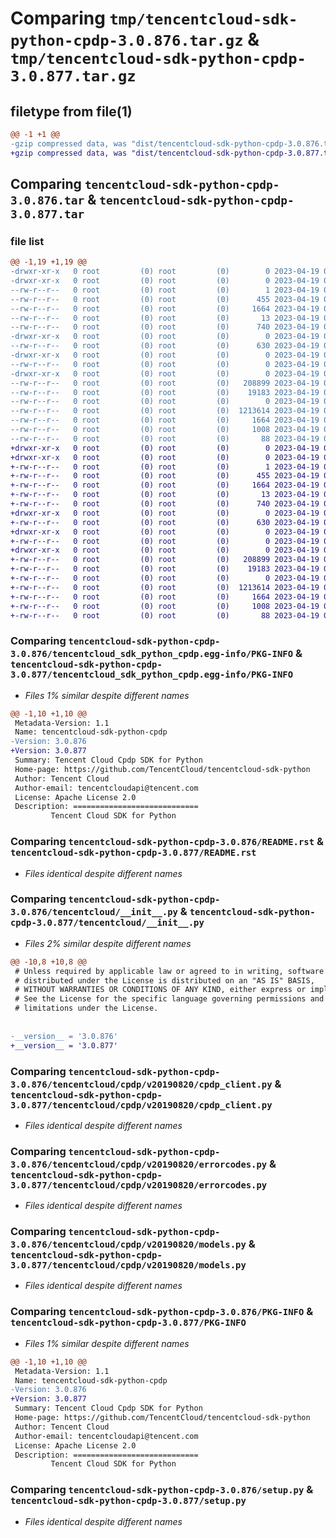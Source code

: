 # Comparing `tmp/tencentcloud-sdk-python-cpdp-3.0.876.tar.gz` & `tmp/tencentcloud-sdk-python-cpdp-3.0.877.tar.gz`

## filetype from file(1)

```diff
@@ -1 +1 @@
-gzip compressed data, was "dist/tencentcloud-sdk-python-cpdp-3.0.876.tar", last modified: Wed Apr 19 00:22:57 2023, max compression
+gzip compressed data, was "dist/tencentcloud-sdk-python-cpdp-3.0.877.tar", last modified: Wed Apr 19 09:11:08 2023, max compression
```

## Comparing `tencentcloud-sdk-python-cpdp-3.0.876.tar` & `tencentcloud-sdk-python-cpdp-3.0.877.tar`

### file list

```diff
@@ -1,19 +1,19 @@
-drwxr-xr-x   0 root         (0) root         (0)        0 2023-04-19 00:22:57.000000 tencentcloud-sdk-python-cpdp-3.0.876/
-drwxr-xr-x   0 root         (0) root         (0)        0 2023-04-19 00:22:57.000000 tencentcloud-sdk-python-cpdp-3.0.876/tencentcloud_sdk_python_cpdp.egg-info/
--rw-r--r--   0 root         (0) root         (0)        1 2023-04-19 00:22:57.000000 tencentcloud-sdk-python-cpdp-3.0.876/tencentcloud_sdk_python_cpdp.egg-info/dependency_links.txt
--rw-r--r--   0 root         (0) root         (0)      455 2023-04-19 00:22:57.000000 tencentcloud-sdk-python-cpdp-3.0.876/tencentcloud_sdk_python_cpdp.egg-info/SOURCES.txt
--rw-r--r--   0 root         (0) root         (0)     1664 2023-04-19 00:22:57.000000 tencentcloud-sdk-python-cpdp-3.0.876/tencentcloud_sdk_python_cpdp.egg-info/PKG-INFO
--rw-r--r--   0 root         (0) root         (0)       13 2023-04-19 00:22:57.000000 tencentcloud-sdk-python-cpdp-3.0.876/tencentcloud_sdk_python_cpdp.egg-info/top_level.txt
--rw-r--r--   0 root         (0) root         (0)      740 2023-04-19 00:22:55.000000 tencentcloud-sdk-python-cpdp-3.0.876/README.rst
-drwxr-xr-x   0 root         (0) root         (0)        0 2023-04-19 00:22:57.000000 tencentcloud-sdk-python-cpdp-3.0.876/tencentcloud/
--rw-r--r--   0 root         (0) root         (0)      630 2023-04-19 00:22:55.000000 tencentcloud-sdk-python-cpdp-3.0.876/tencentcloud/__init__.py
-drwxr-xr-x   0 root         (0) root         (0)        0 2023-04-19 00:22:57.000000 tencentcloud-sdk-python-cpdp-3.0.876/tencentcloud/cpdp/
--rw-r--r--   0 root         (0) root         (0)        0 2023-04-19 00:22:55.000000 tencentcloud-sdk-python-cpdp-3.0.876/tencentcloud/cpdp/__init__.py
-drwxr-xr-x   0 root         (0) root         (0)        0 2023-04-19 00:22:57.000000 tencentcloud-sdk-python-cpdp-3.0.876/tencentcloud/cpdp/v20190820/
--rw-r--r--   0 root         (0) root         (0)   208899 2023-04-19 00:22:56.000000 tencentcloud-sdk-python-cpdp-3.0.876/tencentcloud/cpdp/v20190820/cpdp_client.py
--rw-r--r--   0 root         (0) root         (0)    19183 2023-04-19 00:22:56.000000 tencentcloud-sdk-python-cpdp-3.0.876/tencentcloud/cpdp/v20190820/errorcodes.py
--rw-r--r--   0 root         (0) root         (0)        0 2023-04-19 00:22:56.000000 tencentcloud-sdk-python-cpdp-3.0.876/tencentcloud/cpdp/v20190820/__init__.py
--rw-r--r--   0 root         (0) root         (0)  1213614 2023-04-19 00:22:56.000000 tencentcloud-sdk-python-cpdp-3.0.876/tencentcloud/cpdp/v20190820/models.py
--rw-r--r--   0 root         (0) root         (0)     1664 2023-04-19 00:22:57.000000 tencentcloud-sdk-python-cpdp-3.0.876/PKG-INFO
--rw-r--r--   0 root         (0) root         (0)     1008 2023-04-19 00:22:55.000000 tencentcloud-sdk-python-cpdp-3.0.876/setup.py
--rw-r--r--   0 root         (0) root         (0)       88 2023-04-19 00:22:57.000000 tencentcloud-sdk-python-cpdp-3.0.876/setup.cfg
+drwxr-xr-x   0 root         (0) root         (0)        0 2023-04-19 09:11:08.000000 tencentcloud-sdk-python-cpdp-3.0.877/
+drwxr-xr-x   0 root         (0) root         (0)        0 2023-04-19 09:11:08.000000 tencentcloud-sdk-python-cpdp-3.0.877/tencentcloud_sdk_python_cpdp.egg-info/
+-rw-r--r--   0 root         (0) root         (0)        1 2023-04-19 09:11:08.000000 tencentcloud-sdk-python-cpdp-3.0.877/tencentcloud_sdk_python_cpdp.egg-info/dependency_links.txt
+-rw-r--r--   0 root         (0) root         (0)      455 2023-04-19 09:11:08.000000 tencentcloud-sdk-python-cpdp-3.0.877/tencentcloud_sdk_python_cpdp.egg-info/SOURCES.txt
+-rw-r--r--   0 root         (0) root         (0)     1664 2023-04-19 09:11:08.000000 tencentcloud-sdk-python-cpdp-3.0.877/tencentcloud_sdk_python_cpdp.egg-info/PKG-INFO
+-rw-r--r--   0 root         (0) root         (0)       13 2023-04-19 09:11:08.000000 tencentcloud-sdk-python-cpdp-3.0.877/tencentcloud_sdk_python_cpdp.egg-info/top_level.txt
+-rw-r--r--   0 root         (0) root         (0)      740 2023-04-19 09:11:08.000000 tencentcloud-sdk-python-cpdp-3.0.877/README.rst
+drwxr-xr-x   0 root         (0) root         (0)        0 2023-04-19 09:11:08.000000 tencentcloud-sdk-python-cpdp-3.0.877/tencentcloud/
+-rw-r--r--   0 root         (0) root         (0)      630 2023-04-19 09:11:08.000000 tencentcloud-sdk-python-cpdp-3.0.877/tencentcloud/__init__.py
+drwxr-xr-x   0 root         (0) root         (0)        0 2023-04-19 09:11:08.000000 tencentcloud-sdk-python-cpdp-3.0.877/tencentcloud/cpdp/
+-rw-r--r--   0 root         (0) root         (0)        0 2023-04-19 09:11:08.000000 tencentcloud-sdk-python-cpdp-3.0.877/tencentcloud/cpdp/__init__.py
+drwxr-xr-x   0 root         (0) root         (0)        0 2023-04-19 09:11:08.000000 tencentcloud-sdk-python-cpdp-3.0.877/tencentcloud/cpdp/v20190820/
+-rw-r--r--   0 root         (0) root         (0)   208899 2023-04-19 09:11:08.000000 tencentcloud-sdk-python-cpdp-3.0.877/tencentcloud/cpdp/v20190820/cpdp_client.py
+-rw-r--r--   0 root         (0) root         (0)    19183 2023-04-19 09:11:08.000000 tencentcloud-sdk-python-cpdp-3.0.877/tencentcloud/cpdp/v20190820/errorcodes.py
+-rw-r--r--   0 root         (0) root         (0)        0 2023-04-19 09:11:08.000000 tencentcloud-sdk-python-cpdp-3.0.877/tencentcloud/cpdp/v20190820/__init__.py
+-rw-r--r--   0 root         (0) root         (0)  1213614 2023-04-19 09:11:08.000000 tencentcloud-sdk-python-cpdp-3.0.877/tencentcloud/cpdp/v20190820/models.py
+-rw-r--r--   0 root         (0) root         (0)     1664 2023-04-19 09:11:08.000000 tencentcloud-sdk-python-cpdp-3.0.877/PKG-INFO
+-rw-r--r--   0 root         (0) root         (0)     1008 2023-04-19 09:11:08.000000 tencentcloud-sdk-python-cpdp-3.0.877/setup.py
+-rw-r--r--   0 root         (0) root         (0)       88 2023-04-19 09:11:08.000000 tencentcloud-sdk-python-cpdp-3.0.877/setup.cfg
```

### Comparing `tencentcloud-sdk-python-cpdp-3.0.876/tencentcloud_sdk_python_cpdp.egg-info/PKG-INFO` & `tencentcloud-sdk-python-cpdp-3.0.877/tencentcloud_sdk_python_cpdp.egg-info/PKG-INFO`

 * *Files 1% similar despite different names*

```diff
@@ -1,10 +1,10 @@
 Metadata-Version: 1.1
 Name: tencentcloud-sdk-python-cpdp
-Version: 3.0.876
+Version: 3.0.877
 Summary: Tencent Cloud Cpdp SDK for Python
 Home-page: https://github.com/TencentCloud/tencentcloud-sdk-python
 Author: Tencent Cloud
 Author-email: tencentcloudapi@tencent.com
 License: Apache License 2.0
 Description: ============================
         Tencent Cloud SDK for Python
```

### Comparing `tencentcloud-sdk-python-cpdp-3.0.876/README.rst` & `tencentcloud-sdk-python-cpdp-3.0.877/README.rst`

 * *Files identical despite different names*

### Comparing `tencentcloud-sdk-python-cpdp-3.0.876/tencentcloud/__init__.py` & `tencentcloud-sdk-python-cpdp-3.0.877/tencentcloud/__init__.py`

 * *Files 2% similar despite different names*

```diff
@@ -10,8 +10,8 @@
 # Unless required by applicable law or agreed to in writing, software
 # distributed under the License is distributed on an "AS IS" BASIS,
 # WITHOUT WARRANTIES OR CONDITIONS OF ANY KIND, either express or implied.
 # See the License for the specific language governing permissions and
 # limitations under the License.
 
 
-__version__ = '3.0.876'
+__version__ = '3.0.877'
```

### Comparing `tencentcloud-sdk-python-cpdp-3.0.876/tencentcloud/cpdp/v20190820/cpdp_client.py` & `tencentcloud-sdk-python-cpdp-3.0.877/tencentcloud/cpdp/v20190820/cpdp_client.py`

 * *Files identical despite different names*

### Comparing `tencentcloud-sdk-python-cpdp-3.0.876/tencentcloud/cpdp/v20190820/errorcodes.py` & `tencentcloud-sdk-python-cpdp-3.0.877/tencentcloud/cpdp/v20190820/errorcodes.py`

 * *Files identical despite different names*

### Comparing `tencentcloud-sdk-python-cpdp-3.0.876/tencentcloud/cpdp/v20190820/models.py` & `tencentcloud-sdk-python-cpdp-3.0.877/tencentcloud/cpdp/v20190820/models.py`

 * *Files identical despite different names*

### Comparing `tencentcloud-sdk-python-cpdp-3.0.876/PKG-INFO` & `tencentcloud-sdk-python-cpdp-3.0.877/PKG-INFO`

 * *Files 1% similar despite different names*

```diff
@@ -1,10 +1,10 @@
 Metadata-Version: 1.1
 Name: tencentcloud-sdk-python-cpdp
-Version: 3.0.876
+Version: 3.0.877
 Summary: Tencent Cloud Cpdp SDK for Python
 Home-page: https://github.com/TencentCloud/tencentcloud-sdk-python
 Author: Tencent Cloud
 Author-email: tencentcloudapi@tencent.com
 License: Apache License 2.0
 Description: ============================
         Tencent Cloud SDK for Python
```

### Comparing `tencentcloud-sdk-python-cpdp-3.0.876/setup.py` & `tencentcloud-sdk-python-cpdp-3.0.877/setup.py`

 * *Files identical despite different names*

